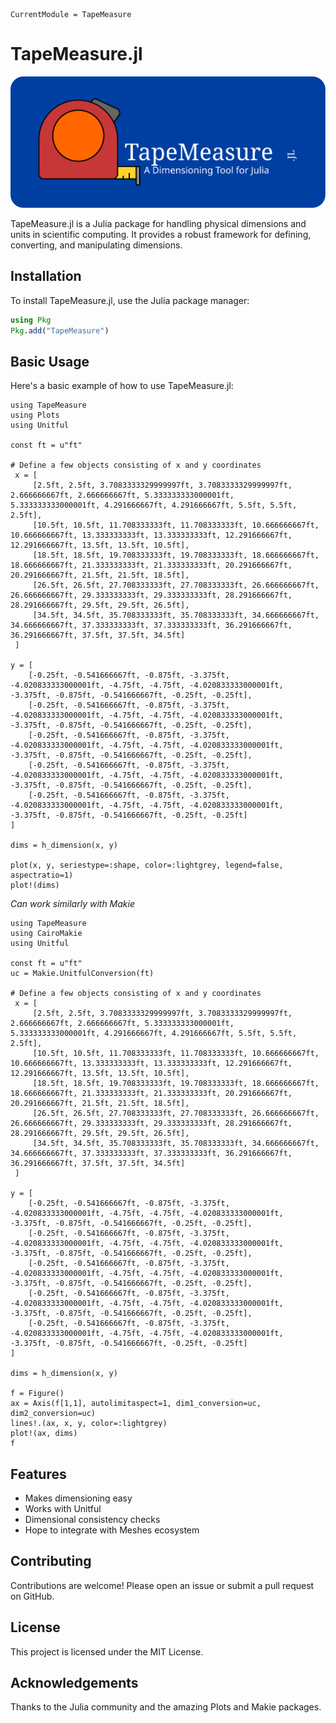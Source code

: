 ```@meta
CurrentModule = TapeMeasure
```

# TapeMeasure.jl

[<img src="../../assets/tape_measure_large_logo.svg" />](image.png)

TapeMeasure.jl is a Julia package for handling physical dimensions and units in scientific computing. It provides a robust framework for defining, converting, and manipulating dimensions.

## Installation

To install TapeMeasure.jl, use the Julia package manager:

```julia
using Pkg
Pkg.add("TapeMeasure")
```

## Basic Usage

Here's a basic example of how to use TapeMeasure.jl:

```@example plots
using TapeMeasure
using Plots
using Unitful

const ft = u"ft"

# Define a few objects consisting of x and y coordinates
 x = [
     [2.5ft, 2.5ft, 3.7083333329999997ft, 3.7083333329999997ft, 2.666666667ft, 2.666666667ft, 5.333333333000001ft, 5.333333333000001ft, 4.291666667ft, 4.291666667ft, 5.5ft, 5.5ft, 2.5ft],
     [10.5ft, 10.5ft, 11.708333333ft, 11.708333333ft, 10.666666667ft, 10.666666667ft, 13.333333333ft, 13.333333333ft, 12.291666667ft, 12.291666667ft, 13.5ft, 13.5ft, 10.5ft],
     [18.5ft, 18.5ft, 19.708333333ft, 19.708333333ft, 18.666666667ft, 18.666666667ft, 21.333333333ft, 21.333333333ft, 20.291666667ft, 20.291666667ft, 21.5ft, 21.5ft, 18.5ft],
     [26.5ft, 26.5ft, 27.708333333ft, 27.708333333ft, 26.666666667ft, 26.666666667ft, 29.333333333ft, 29.333333333ft, 28.291666667ft, 28.291666667ft, 29.5ft, 29.5ft, 26.5ft],
     [34.5ft, 34.5ft, 35.708333333ft, 35.708333333ft, 34.666666667ft, 34.666666667ft, 37.333333333ft, 37.333333333ft, 36.291666667ft, 36.291666667ft, 37.5ft, 37.5ft, 34.5ft]
 ]

y = [
    [-0.25ft, -0.541666667ft, -0.875ft, -3.375ft, -4.020833333000001ft, -4.75ft, -4.75ft, -4.020833333000001ft, -3.375ft, -0.875ft, -0.541666667ft, -0.25ft, -0.25ft],
    [-0.25ft, -0.541666667ft, -0.875ft, -3.375ft, -4.020833333000001ft, -4.75ft, -4.75ft, -4.020833333000001ft, -3.375ft, -0.875ft, -0.541666667ft, -0.25ft, -0.25ft],
    [-0.25ft, -0.541666667ft, -0.875ft, -3.375ft, -4.020833333000001ft, -4.75ft, -4.75ft, -4.020833333000001ft, -3.375ft, -0.875ft, -0.541666667ft, -0.25ft, -0.25ft],
    [-0.25ft, -0.541666667ft, -0.875ft, -3.375ft, -4.020833333000001ft, -4.75ft, -4.75ft, -4.020833333000001ft, -3.375ft, -0.875ft, -0.541666667ft, -0.25ft, -0.25ft],
    [-0.25ft, -0.541666667ft, -0.875ft, -3.375ft, -4.020833333000001ft, -4.75ft, -4.75ft, -4.020833333000001ft, -3.375ft, -0.875ft, -0.541666667ft, -0.25ft, -0.25ft]
]

dims = h_dimension(x, y)

plot(x, y, seriestype=:shape, color=:lightgrey, legend=false, aspectratio=1)
plot!(dims)
```

*Can work similarly with Makie*

```@example makie
using TapeMeasure
using CairoMakie
using Unitful

const ft = u"ft"
uc = Makie.UnitfulConversion(ft)

# Define a few objects consisting of x and y coordinates
 x = [
     [2.5ft, 2.5ft, 3.7083333329999997ft, 3.7083333329999997ft, 2.666666667ft, 2.666666667ft, 5.333333333000001ft, 5.333333333000001ft, 4.291666667ft, 4.291666667ft, 5.5ft, 5.5ft, 2.5ft],
     [10.5ft, 10.5ft, 11.708333333ft, 11.708333333ft, 10.666666667ft, 10.666666667ft, 13.333333333ft, 13.333333333ft, 12.291666667ft, 12.291666667ft, 13.5ft, 13.5ft, 10.5ft],
     [18.5ft, 18.5ft, 19.708333333ft, 19.708333333ft, 18.666666667ft, 18.666666667ft, 21.333333333ft, 21.333333333ft, 20.291666667ft, 20.291666667ft, 21.5ft, 21.5ft, 18.5ft],
     [26.5ft, 26.5ft, 27.708333333ft, 27.708333333ft, 26.666666667ft, 26.666666667ft, 29.333333333ft, 29.333333333ft, 28.291666667ft, 28.291666667ft, 29.5ft, 29.5ft, 26.5ft],
     [34.5ft, 34.5ft, 35.708333333ft, 35.708333333ft, 34.666666667ft, 34.666666667ft, 37.333333333ft, 37.333333333ft, 36.291666667ft, 36.291666667ft, 37.5ft, 37.5ft, 34.5ft]
 ]

y = [
    [-0.25ft, -0.541666667ft, -0.875ft, -3.375ft, -4.020833333000001ft, -4.75ft, -4.75ft, -4.020833333000001ft, -3.375ft, -0.875ft, -0.541666667ft, -0.25ft, -0.25ft],
    [-0.25ft, -0.541666667ft, -0.875ft, -3.375ft, -4.020833333000001ft, -4.75ft, -4.75ft, -4.020833333000001ft, -3.375ft, -0.875ft, -0.541666667ft, -0.25ft, -0.25ft],
    [-0.25ft, -0.541666667ft, -0.875ft, -3.375ft, -4.020833333000001ft, -4.75ft, -4.75ft, -4.020833333000001ft, -3.375ft, -0.875ft, -0.541666667ft, -0.25ft, -0.25ft],
    [-0.25ft, -0.541666667ft, -0.875ft, -3.375ft, -4.020833333000001ft, -4.75ft, -4.75ft, -4.020833333000001ft, -3.375ft, -0.875ft, -0.541666667ft, -0.25ft, -0.25ft],
    [-0.25ft, -0.541666667ft, -0.875ft, -3.375ft, -4.020833333000001ft, -4.75ft, -4.75ft, -4.020833333000001ft, -3.375ft, -0.875ft, -0.541666667ft, -0.25ft, -0.25ft]
]

dims = h_dimension(x, y)

f = Figure()
ax = Axis(f[1,1], autolimitaspect=1, dim1_conversion=uc, dim2_conversion=uc)
lines!.(ax, x, y, color=:lightgrey)
plot!(ax, dims)
f
```

## Features

- Makes dimensioning easy
- Works with Unitful
- Dimensional consistency checks
- Hope to integrate with Meshes ecosystem

## Contributing

Contributions are welcome! Please open an issue or submit a pull request on GitHub.

## License

This project is licensed under the MIT License.

## Acknowledgements

Thanks to the Julia community and the amazing Plots and Makie packages.
